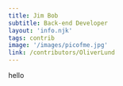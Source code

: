 ```yaml
---
title: Jim Bob
subtitle: Back-end Developer
layout: 'info.njk'
tags: contrib
image: '/images/picofme.jpg'
link: /contributors/OliverLund
---
```

 hello